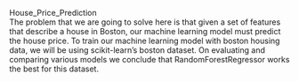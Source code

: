 House_Price_Prediction <br>
The problem that we are going to solve here is that given a set of features that describe a house in Boston, our machine learning model must predict the house price. To train our machine learning model with boston housing data, we will be using scikit-learn’s boston dataset.
On evaluating and comparing various models we conclude that RandomForestRegressor works the best for this dataset.
